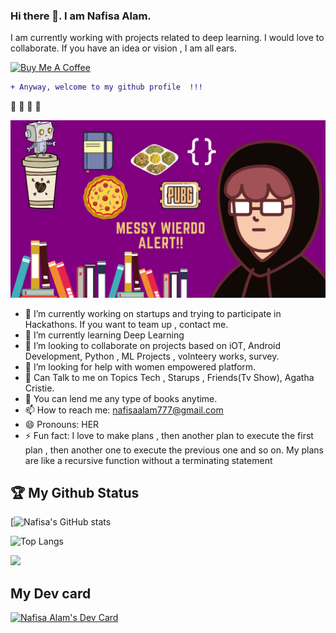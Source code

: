 ### Hi there 👋. I am Nafisa Alam.
 I am currently working with projects related to deep learning. I would love to collaborate. If you have an idea or vision , I am all ears.
 
<a href="https://www.buymeacoffee.com/nafisaalamS" target="_blank"><img src="https://cdn.buymeacoffee.com/buttons/v2/default-yellow.png" alt="Buy Me A Coffee" style="height: 40px !important  ;width: 150px !important ;"></a>

 ```diff
 + Anyway, welcome to my github profile  !!!  
```
:tada: :tada: :tada: :tada:

![](me.png)

<!--
add colorful social links
**NafuKrypto/NafuKrypto** is a ✨ _special_ ✨ repository because its `README.md` (this file) appears on your GitHub profile.

Here are some ideas to get you started:-->

- 🔭 I’m currently working on startups and trying to participate in Hackathons. If you want to team up , contact me.
- 🌱 I’m currently learning Deep Learning
- 👯 I’m looking to collaborate on projects based on iOT, Android Development, Python , ML Projects , volnteery works, survey.
- 🤔 I’m looking for help with women empowered platform.
- 💬 Can Talk to me on Topics Tech , Starups , Friends(Tv Show), Agatha Cristie.
- :book: You can lend me any type of books anytime.
- 📫 How to reach me: nafisaalam777@gmail.com
- 😄 Pronouns: HER
- ⚡ Fun fact:  I love to make plans , then another plan to execute the first plan , then another one to execute the previous one and so on. My plans are like a recursive function without a terminating statement  
<!--## 🧰 Languages and Tools:
<p align="center">
<img src="https://raw.githubusercontent.com/github/explore/80688e429a7d4ef2fca1e82350fe8e3517d3494d/topics/python/python.png" alt="Python" height="40" style="vertical-align:top; margin:4px">
<img src="https://raw.githubusercontent.com/github/explore/80688e429a7d4ef2fca1e82350fe8e3517d3494d/topics/javascript/javascript.png" alt="Javascript" height="40" style="vertical-align:top; margin:4px">
<img src="https://raw.githubusercontent.com/github/explore/80688e429a7d4ef2fca1e82350fe8e3517d3494d/topics/visual-studio-code/visual-studio-code.png" alt="VS Code" height="40" style="vertical-align:top; margin:4px">
</p>-->

## 🏆 My Github Status
[![Nafisa's GitHub stats](https://github-readme-stats.vercel.app/api?username=NafuKrypto&show_icons=true&theme=radical) <!--my stats-->

 
<!--[![Top Langs](https://github-readme-stats.vercel.app/api/top-langs/?username=NafuKrypto&langs_count=10)](https://github.com/NafuKrypto/github-readme-stats)--><!--my langs-->
![Top Langs](https://github-readme-stats.vercel.app/api/top-langs/?username=NafuKrypto)<!--my langs-->
 
<!--![GitHub stats](https://github-readme-stats.vercel.app/api?username=NafuKrypto&show_icons=true&theme=tokyonight) -->

![](https://komarev.com/ghpvc/?username=NafuKrypto)
## My Dev card
<a href="https://app.daily.dev/nafisaalam"><img src="https://api.daily.dev/devcards/19fe0b7872cc4c7384b3308a779780b8.png?r=t0m" width="400" alt="Nafisa Alam's Dev Card"/></a>
